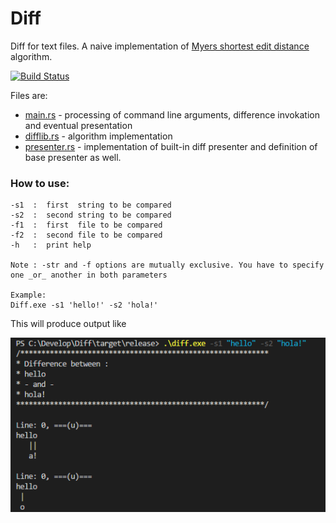 # Diff
Diff for text files.
A naive implementation of [Myers shortest edit distance](https://blog.jcoglan.com/2017/02/12/the-myers-diff-algorithm-part-1/) algorithm. 

[![Build Status](https://travis-ci.org/tigranmt/Diff.svg?branch=master)](https://travis-ci.org/tigranmt/Diff)




Files are: 

- [main.rs](https://github.com/tigranmt/Diff/blob/master/src/main.rs) - processing of command line arguments, difference invokation and eventual presentation 
- [difflib.rs](https://github.com/tigranmt/Diff/blob/master/src/diff/difflib.rs) - algorithm implementation 
- [presenter.rs](https://github.com/tigranmt/Diff/blob/master/src/diff/presenter.rs) - implementation of built-in diff presenter and definition of base presenter as well. 


### How to use:

```
-s1  :  first  string to be compared
-s2  :  second string to be compared
-f1  :  first  file to be compared
-f2  :  second file to be compared
-h   :  print help

Note : -str and -f options are mutually exclusive. You have to specify one _or_ another in both parameters

Example:
Diff.exe -s1 'hello!' -s2 'hola!'
```
This will produce output like 

![screenshot](https://github.com/tigranmt/Diff/blob/master/res/screen.png)
